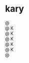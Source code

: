# kary

@ <br/>
@ K<br/>
@ K<br/>
@ K<br/>
@ K<br/>
@ K<br/>
@ <br/>

<!--
@ 
@ K  @   @   @@   @ @
@ K @   @ @  @ @  @ @
@ K@    @@@  @@   @ @
@ K @   @ @  @ @   @
@ K  @  @ @  @ @   @
@
-->
